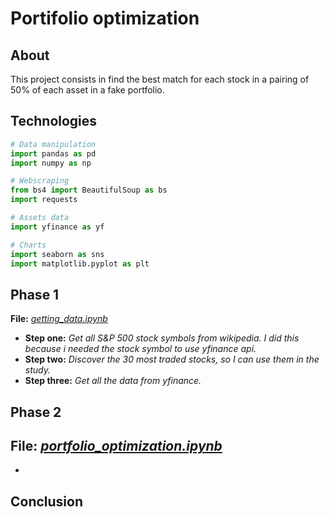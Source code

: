 # Portifolio optimization

## About 

This project consists in find the best match for each stock in a pairing of 50% of each asset in a fake portfolio.

## Technologies
```python
# Data manipulation
import pandas as pd
import numpy as np

# Webscraping
from bs4 import BeautifulSoup as bs
import requests

# Assets data
import yfinance as yf

# Charts
import seaborn as sns
import matplotlib.pyplot as plt 
```
## Phase 1
**File:** [*getting_data.ipynb*](https://github.com/Iveteras/portfolio_optimization/blob/main/scripts/getting_data.ipynb)
- **Step one:** *Get all S&P 500 stock symbols from wikipedia. I did this because i needed the stock symbol to use yfinance api.*
- **Step two:** *Discover the 30 most traded stocks, so I can use them in the study.*
- **Step three:** *Get all the data from yfinance.*


## Phase 2
**File:** [*portfolio_optimization.ipynb*](https://github.com/Iveteras/portfolio_optimization/blob/main/scripts/portfolio_optimization.ipynb)
-
-

## Conclusion
